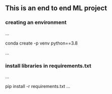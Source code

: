 ## This is an end to end ML project

### creating an environment
...

conda create -p venv python==3.8

...

### install libraries in requirements.txt
...

pip install -r requirements.txt
...

